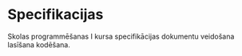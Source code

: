 # Specifikacijas
Skolas programmēšanas I kursa specifikācijas dokumentu veidošana lasīšana kodēšana.
